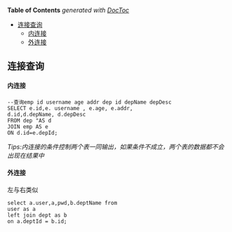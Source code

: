 <!-- START doctoc generated TOC please keep comment here to allow auto update -->
<!-- DON'T EDIT THIS SECTION, INSTEAD RE-RUN doctoc TO UPDATE -->
**Table of Contents**  *generated with [DocToc](https://github.com/thlorenz/doctoc)*

- [连接查询](#%E8%BF%9E%E6%8E%A5%E6%9F%A5%E8%AF%A2)
    - [内连接](#%E5%86%85%E8%BF%9E%E6%8E%A5)
    - [外连接](#%E5%A4%96%E8%BF%9E%E6%8E%A5)

<!-- END doctoc generated TOC please keep comment here to allow auto update -->

<!--
 * @Author: Gmsoft - WeiHong Ran
 * @Date: 2019-09-07 19:11:23
 * @LastEditors: Gmsoft - WeiHong Ran
 * @LastEditTime: 2019-09-07 20:19:23
 * @Description: Nothing
 -->
## 连接查询

#### 内连接

    --查询emp id username age addr dep id depName depDesc
    SELECT e.id,e. username , e.age, e.addr,
    d.id,d.depName, d.depDesc
    FROM dep "AS d
    JOIN emp AS e
    ON d.id=e.depId;

*Tips:内连接的条件控制两个表一同输出，如果条件不成立，两个表的数据都不会出现在结果中*


#### 外连接

左与右类似

```
select a.user,a,pwd,b.deptName from
user as a
left join dept as b
on a.deptId = b.id;
```


